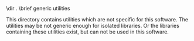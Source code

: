 \dir .
\brief generic utilities

This directory contains utilities which are not specific for this software.
The utilities may be not generic enough for isolated libraries.
Or the libraries containing these utilities exist, but can not be used in this software.
